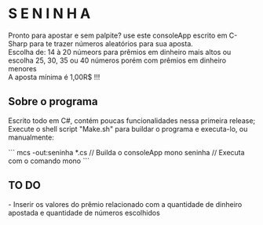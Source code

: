 <h1>S E N I N H A</h1>

<p>Pronto para apostar e sem palpite? use este consoleApp escrito em C-Sharp para te trazer números aleatórios para sua aposta.<br>
  Escolha de: 14 à 20 númeors para prêmios em dinheiro mais altos ou escolha 25, 30, 35 ou 40 números porém com prêmios em dinheiro menores<br>
  A aposta mínima é 1,00R$ !!!
</p>

<h2> Sobre o programa</h2>
<p>
  Escrito todo em C#, contém poucas funcionalidades nessa primeira release;
  Execute o shell script "Make.sh" para buildar o programa e executa-lo, ou manualmente:
</p>
  ```
	mcs -out:seninha *.cs // Builda o consoleApp
	mono seninha // Executa com o comando mono
  ```


<h2>TO DO</h2>
- Inserir os valores do prêmio relacionado com a quantidade de dinheiro apostada e quantidade de números escolhidos
